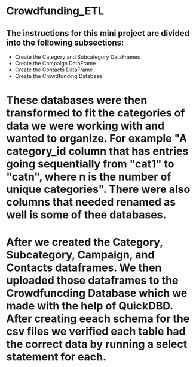 # Crowdfunding_ETL

## The instructions for this mini project are divided into the following subsections:
- Create the Category and Subcategory DataFrames
- Create the Campaign DataFrame
- Create the Contacts DataFrame
- Create the Crowdfunding Database

# These databases were then transformed to fit the categories of data we were working with and wanted to organize. For example "A category_id column that has entries going sequentially from "cat1" to "catn", where n is the number of unique categories". There were also columns that needed renamed as well is some of thee databases.

# After we created the Category, Subcategory, Campaign, and Contacts dataframes. We then uploaded those dataframes to the Crowdfuncding Database which we made with the help of QuickDBD. After creating eeach schema for the csv files we verified each table had the correct data by running a select statement for each.
